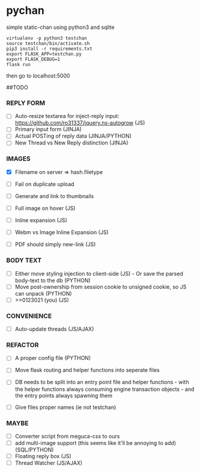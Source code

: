# pychan
simple static-chan using python3 and sqlite

```
virtualenv -p python3 testchan
source testchan/bin/activate.sh
pip3 install -r requirements.txt
export FLASK_APP=testchan.py
export FLASK_DEBUG=1
flask run
```

then go to localhost:5000


##TODO
### REPLY FORM
- [ ] Auto-resize textarea for inject-reply input: https://github.com/ro31337/jquery.ns-autogrow (JS)
- [ ] Primary input form  (JINJA)
- [ ] Actual POSTing of reply data (JINJA/PYTHON)
- [ ] New Thread vs New Reply distinction (JINJA)

### IMAGES
- [x] Filename on server => hash.filetype
- [ ] Fail on duplicate upload
- [ ] Generate and link to thumbnails
- [ ] Full image on hover (JS)
- [ ] Inline expansion (JS)
- [ ] Webm vs Image Inline Expansion (JS)
- [ ] PDF should simply new-link (JS)


### BODY TEXT
- [ ] Either move styling injection to client-side (JS)
       -  Or save the parsed body-text to the db (PYTHON)
- [ ] Move post-ownership from session cookie to unsigned cookie, so JS can unpack (PYTHON)
- [ ] \>>0123021 (you) (JS)

### CONVENIENCE
- [ ] Auto-update threads (JS/AJAX)

### REFACTOR
- [ ] A proper config file (PYTHON)
- [ ] Move flask routing and helper functions into seperate files
- [ ] DB needs to be split into an entry point file and helper functions
        - with the helper functions always consuming engine transaction objects
        - and the entry points always spawning them
- [ ] Give files proper names (ie not testchan)


### MAYBE
- [ ] Converter script from meguca-css to ours
- [ ] add multi-image support (this seems like it'll be annoying to add) (SQL/PYTHON)
- [ ] Floating reply box (JS)
- [ ] Thread Watcher (JS/AJAX)
